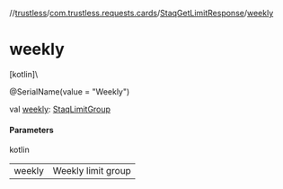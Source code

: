 //[trustless](../../../index.md)/[com.trustless.requests.cards](../index.md)/[StaqGetLimitResponse](index.md)/[weekly](weekly.md)

# weekly

[kotlin]\

@SerialName(value = &quot;Weekly&quot;)

val [weekly](weekly.md): [StaqLimitGroup](../-staq-limit-group/index.md)

#### Parameters

kotlin

| | |
|---|---|
| weekly | Weekly limit group |
